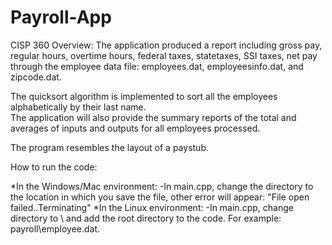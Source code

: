 # Payroll-App
CISP 360
Overview: 
The application produced a report including gross pay, regular hours, overtime hours,
federal taxes, statetaxes, SSI taxes, net pay through the employee data file: employees.dat, employeesinfo.dat, and zipcode.dat.

The quicksort algorithm is implemented to sort all the employees alphabetically by their last name.        
The application will also provide the summary reports of the total and averages of inputs and 
outputs for all employees processed. 

The program resembles the layout of a paystub.


How to run the code:

*In the Windows/Mac environment: 
-In main.cpp, change the directory to the location in which you save the file, other error will appear: "File open failed..Terminating"
*In the Linux environment:
-In main.cpp, change directory to \ and add the root directory to the code. For example: payroll\employee.dat.
